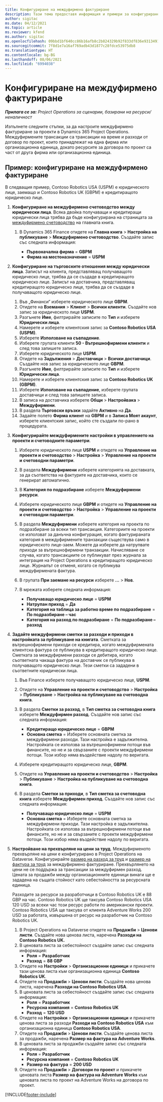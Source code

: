 ```yaml
---
title: Конфигуриране на междуфирмено фактуриране
description: Тази тема предоставя информация и примери за конфигуриране на междуфирмено фактуриране за проекти.
author: sigitac
ms.date: 04/12/2021
ms.topic: article
ms.reviewer: kfend
ms.author: sigitac
ms.openlocfilehash: 09bbd1bf640cc86b16afb8c2b824329b92f833df836e9313491d57a2f1646440
ms.sourcegitcommit: 7f8d1e7a16af769adb43d1877c28fdce53975db8
ms.translationtype: HT
ms.contentlocale: bg-BG
ms.lasthandoff: 08/06/2021
ms.locfileid: "6994038"
---
```

# <a name="configure-intercompany-invoicing"></a>Конфигуриране на междуфирмено фактуриране

_**Прилага се за:** Project Operations за сценарии, базирани на ресурси/неналичност_

Изпълнете следните стъпки, за да настроите междуфирмено фактуриране за проекти в Dynamics 365 Project Operations. Междуфирмените трансакции са трансакции на време и разходи от договор по проект, които принадлежат на една фирма или организационна единица, докато ресурсите за договора по проект са част от друга фирма или организационна единица.

## <a name="example-configure-intercompany-invoicing"></a>Пример: конфигуриране на междуфирмено фактуриране

В следващия пример, Contoso Robotics USA (USPM) е юридическото лице, заемащо и Contoso Robotics UK (GBPM) е кредитиращото юридическо лице. 

1. **Конфигуриране на междуфирмено счетоводство между юридически лица**. Всяка двойка получаващи и кредитиращи юридически лица трябва да бъде конфигурирана на страницата за [междуфирмено счетоводство](/dynamics365/finance/general-ledger/intercompany-accounting-setup) на главната книга.
    
    1. В Dynamics 365 Finance отидете на **Главна книга** > **Настройка на публикуване** > **Междуфирмено счетоводство**. Създайте запис със следната информация:

        - **Първоначална фирма** = **GBPM**
        - **Фирма на местоназначение** = **USPM**

2. **Конфигуриране на търговските отношения между юридически лица**. Записът на клиента, представляващ получаващото юридическо лице, трябва да се създаде в кредитиращото юридическо лице. Записът на доставчика, представляващ кредитиращото юридическо лице, трябва да се създаде в получаващото юридическо лице.

     1. Във „Финанси“ изберете юридическото лице **GBPM**.
     2. Отидете на **Вземания** > **Клиент** > **Всички клиенти**. Създайте нов запис за юридическото лице **USPM**.
     3. Разгънете **Име**, филтрирайте записите по **Тип** и изберете **Юридически лица**. 
     4. Намерете и изберете клиентския запис за **Contoso Robotics USA (USPM)**.
     5. Изберете **Използване на съвпадение**. 
     6. Изберете групата клиенти **50 - Вътрешнофирмени клиенти** и след това запишете записа.
     7. Изберете юридическото лице **USPM**.
     8. Отидете на **Задължения** > **Доставчици** > **Всички доставчици**. Създайте нов запис за юридическото лице **GBPM**.
     9. Разгънете **Име**, филтрирайте записите по **Тип** и изберете **Юридически лица**. 
     10. Намерете и изберете клиентския запис за **Contoso Robotics UK (GBPM)**.
     11. Изберете **Използване на съвпадение**, изберете групата доставчици и след това запишете записа.
     12. В записа на доставчика изберете **Общи** > **Настройвака** > **Междуфирмени**.
     13. В раздела **Търговски връзки** задайте **Активно** на **Да**.
     14. Задайте полето **Фирма клиент** на **GBPM** и в **Записа Моят акаунт**, изберете клиентския запис, който сте създали по-рано в процедурата.

3. **Конфигурирайте междуфирмените настройки в управлението на проекти и счетоводните параметри**. 

    1. Изберете юридическото лице **USPM** и отидете на **Управление на проекти и счетоводство** > **Настройка** > **Управление на проекти и счетоводни параметри**.
    2. В раздела **Междуфирмени** изберете категорията на доставката, за да съответства на фактурите на доставчика, които се генерират автоматично.
    3. В **Категория по подразбиране** изберете **Междуфирмени ресурси**.
    4. Изберете юридическото лице **GBPM** и отидете на **Управление на проекти и счетоводство** > **Настройка** > **Управление на проекти и счетоводни параметри**.
    5. В раздела **Междуфирмени** изберете категория на проекта по подразбиране за всеки тип трансакция. Категориите на проекти се използват за данъчна конфигурация, когато фактурираната категория в междуфирмените транзакции съществува само в юридическото лице-заем. Можете да изберете да натрупвате приходи за вътрешнофирмени транзакции. Начисляване се случва, когато трансакциите се публикуват през журнала за интеграция на Project Operations в кредитиращото юридическо лице. Журналът се отменя, когато се публикува междуфирмената фактура.
    6. В групата **При заемане на ресурси** изберете **...** > **Нов**. 
    7. В мрежата изберете следната информация:

          - **Получаващо юридическо лице** = **USPM**
          - **Натрупан приход** = **Да**
          - **Категория на таблица за работно време по подразбиране** = **По подразбиране – час**
          - **Категория на разход по подразбиране** = **По подразбиране – разход**

4. **Задайте междуфирмени сметки за разходи и приходи в настройката за публикуване на книгата**. Сметката за вътрешнофирмени приходи се кредитира, когато междуфирмената клиентска фактура се публикува в кредитиращото юридическо лице. Сметката за междуфирмени разходи се дебитира, когато съответната чакаща фактура на доставчик се публикува в получаващото юридическо лице. Тези сметки са зададени в съответните юридически лица. 
      
     1. Във Finance изберете получаващото юридическо лице, **USPM**. 
     2. Отидете на **Управление на проекти и счетоводство** > **Настройка** > **Публикуване** > **Настройка на публикуване на счетоводна книга**. 
     3. В раздела **Сметки за разход**, в **Тип сметка за счетоводна книга** изберете **Междуфирмен разход**. Създайте нов запис със следната информация:
      
        - **Кредитиращо юридическо лице** = **GBPM**
        - **Основна сметка** = Изберете основната сметка за междуфирмени разходи. Тази настройка е задължителна. Настройката се използва за вътрешнофирмени потоци във финансите, но не и за свързаните с проекти междуфирмени потоци. Този избор няма въздействие надолу по веригата. 
        
     4. Изберете кредитиращото юридическо лице, **GBPM**. 
     5. Отидете на **Управление на проекти и счетоводство** > **Настройка** > **Публикуване** > **Настройка на публикуване на счетоводна книга**. 
     6. В раздела **Сметки за приходи**, в **Тип сметка за счетоводна книга** изберете **Междуфирмен приход**. Създайте нов запис със следната информация:

        - **Получаващо юридическо лице** = **USPM**
        - **Основна сметка** = Изберете основната сметка за междуфирмени приходи. Тази настройка е задължителна. Настройката се използва за вътрешнофирмени потоци във финансите, но не и за свързаните с проекти междуфирмени потоци. Този избор няма въздействие надолу по веригата. 

5. **Настройване на прехвърляне на цени за труд**. Междуфирменото прехвърляне на цени е конфигурирано в Project Operations на Dataverse. Конфигурирайте [размер на разход за труд](../pricing-costing/set-up-labor-cost-rate.md#transfer-pricing-and-costs-for-resources-outside-of-your-division-or-legal-entity) и [размер на фактура за труд](../pricing-costing/set-up-labor-bill-rate.md#transfer-pricing-or-set-up-bill-rates-for-resources-from-other-organizational-units-or-divisions) за междуфирмено фактуриране. Прехвърлянето на цени не се поддържа за трансакции за междуфирмен разход. Цената за продажби между организационните единици винаги ще е зададена на същата стойност като себестойността за ресурсната единица.

      Разходите за ресурси за разработчици в Contoso Robotics UK е 88 GBP на час. Contoso Robotics UK ще таксува Contoso Robotics USA 120 USD за всеки час този ресурс работи по американски проекти. Contoso Robotics USA ще таксува от клиента Adventure Works 200 USD за работата, извършена от ресурс на разработчик на Contoso Robotics UK.

      1. В Project Operations на Dataverse отидете на **Продажби** > **Ценови листи**. Създайте нова ценова листа, наречена **Разходи на Contoso Robotics UK.** 
      2. В ценовата листа за себестойност създайте запис със следната информация:
         - **Роля** = **Разработчик**
         - **Разход** = **88 GBP**
      3. Отидете на **Настройки** > **Организационни единици** и прикачете тази ценова листа към организационна единица **Contoso Robotics UK**.
      4. Отидете на **Продажби** > **Ценови листи**. Създайте нова ценова листа, наречена **Разходи на Contoso Robotics USA**. 
      5. В ценовата листа за себестойност създайте запис със следната информация:
          - **Роля** = **Разработчик**
          - **Ресурсна компания** = **Contoso Robotics UK**
          - **Разход** = **120 USD**
      6. Отидете на **Настройки** > **Организационни единици** и прикачете ценова листа за разходи **Разходи на Contoso Robotics USA** към организационна единица **Contoso Robotics USA**.
      7. Отидете на **Продажби** > **Ценови листи**. Създайте ценова листа за продажби, наречена **Размер на фактура на Adventure Works**. 
      8. В ценовата листа за продажби създайте запис със следната информация:
          - **Роля** = **Разработчик**
          - **Ресурсна компания** = **Contoso Robotics UK**
          - **Размер на фактура** = **200 USD**
      9. Отидете на **Продажби** > **Договори по проект** и прикачете ценовата листа **Размер на фактура на Adventure Works** към ценовата листа по проект на Adventure Works на договора по проект.


[!INCLUDE[footer-include](../includes/footer-banner.md)]
